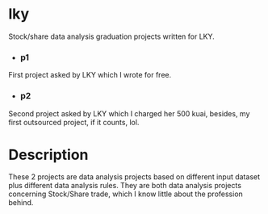 # lky
Stock/share data analysis graduation projects written for LKY.   
- ### p1   
First project asked by LKY which I wrote for free.
- ### p2   
Second project asked by LKY which I charged her 500 kuai, besides, my first outsourced project, if it counts, lol.   

# Description  
These 2 projects are data analysis projects based on different input dataset plus different data analysis rules. They are both data analysis projects concerning Stock/Share trade, which I know little about the profession behind.
